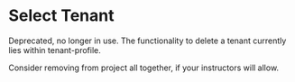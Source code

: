 # Select Tenant
Deprecated, no longer in use. The functionality to delete a tenant currently lies within tenant-profile.

Consider removing from project all together, if your instructors will allow. 